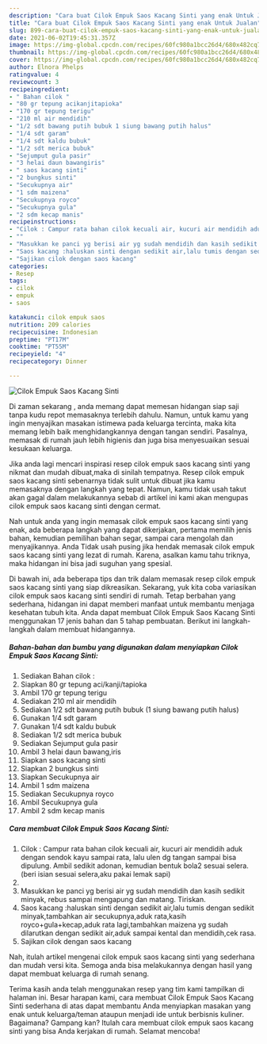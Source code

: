 ```yaml
---
description: "Cara buat Cilok Empuk Saos Kacang Sinti yang enak Untuk Jualan"
title: "Cara buat Cilok Empuk Saos Kacang Sinti yang enak Untuk Jualan"
slug: 899-cara-buat-cilok-empuk-saos-kacang-sinti-yang-enak-untuk-jualan
date: 2021-06-02T19:45:31.357Z
image: https://img-global.cpcdn.com/recipes/60fc980a1bcc26d4/680x482cq70/cilok-empuk-saos-kacang-sinti-foto-resep-utama.jpg
thumbnail: https://img-global.cpcdn.com/recipes/60fc980a1bcc26d4/680x482cq70/cilok-empuk-saos-kacang-sinti-foto-resep-utama.jpg
cover: https://img-global.cpcdn.com/recipes/60fc980a1bcc26d4/680x482cq70/cilok-empuk-saos-kacang-sinti-foto-resep-utama.jpg
author: Elnora Phelps
ratingvalue: 4
reviewcount: 3
recipeingredient:
- " Bahan cilok "
- "80 gr tepung acikanjitapioka"
- "170 gr tepung terigu"
- "210 ml air mendidih"
- "1/2 sdt bawang putih bubuk 1 siung bawang putih halus"
- "1/4 sdt garam"
- "1/4 sdt kaldu bubuk"
- "1/2 sdt merica bubuk"
- "Sejumput gula pasir"
- "3 helai daun bawangiris"
- " saos kacang sinti"
- "2 bungkus sinti"
- "Secukupnya air"
- "1 sdm maizena"
- "Secukupnya royco"
- "Secukupnya gula"
- "2 sdm kecap manis"
recipeinstructions:
- "Cilok : Campur rata bahan cilok kecuali air, kucuri air mendidih aduk dengan sendok kayu sampai rata, lalu ulen dg tangan sampai bisa dipulung. Ambil sedikit adonan, kemudian bentuk bola2 sesuai selera.(beri isian sesuai selera,aku pakai lemak sapi)"
- ""
- "Masukkan ke panci yg berisi air yg sudah mendidih dan kasih sedikit minyak, rebus sampai mengapung dan matang. Tiriskan."
- "Saos kacang :haluskan sinti dengan sedikit air,lalu tumis dengan sedikit minyak,tambahkan air secukupnya,aduk rata,kasih royco+gula+kecap,aduk rata lagi,tambahkan maizena yg sudah dilarutkan dengan sedikit air,aduk sampai kental dan mendidih,cek rasa."
- "Sajikan cilok dengan saos kacang"
categories:
- Resep
tags:
- cilok
- empuk
- saos

katakunci: cilok empuk saos 
nutrition: 209 calories
recipecuisine: Indonesian
preptime: "PT17M"
cooktime: "PT55M"
recipeyield: "4"
recipecategory: Dinner

---
```



![Cilok Empuk Saos Kacang Sinti](https://img-global.cpcdn.com/recipes/60fc980a1bcc26d4/680x482cq70/cilok-empuk-saos-kacang-sinti-foto-resep-utama.jpg)

Di zaman  sekarang , anda memang dapat memesan hidangan siap saji tanpa kudu repot memasaknya terlebih dahulu. Namun, untuk kamu yang ingin menyajikan masakan istimewa pada keluarga tercinta, maka kita memang lebih baik menghidangkannya dengan tangan sendiri. Pasalnya, memasak di rumah jauh lebih higienis dan juga bisa menyesuaikan sesuai kesukaan keluarga.

Jika anda lagi mencari inspirasi resep cilok empuk saos kacang sinti yang nikmat dan mudah dibuat,maka di sinilah tempatnya. Resep cilok empuk saos kacang sinti  sebenarnya tidak sulit untuk dibuat jika kamu memasaknya dengan langkah yang tepat. Namun, kamu tidak usah takut akan gagal dalam melakukannya 
sebab di artikel ini kami akan mengupas cilok empuk saos kacang sinti dengan cermat.  



Nah untuk anda yang ingin memasak cilok empuk saos kacang sinti yang enak, ada beberapa langkah yang dapat dikerjakan, pertama memilih jenis bahan, kemudian pemilihan bahan segar, sampai cara mengolah dan menyajikannya. Anda Tidak usah pusing jika hendak memasak cilok empuk saos kacang sinti yang lezat di rumah. Karena, asalkan kamu  tahu triknya, maka hidangan ini bisa jadi suguhan yang spesial.

Di bawah ini, ada beberapa tips dan trik dalam memasak resep cilok empuk saos kacang sinti yang siap dikreasikan. Sekarang, yuk kita coba variasikan cilok empuk saos kacang sinti sendiri di rumah. Tetap berbahan yang sederhana, hidangan ini dapat memberi manfaat untuk membantu menjaga kesehatan tubuh kita. Anda dapat membuat Cilok Empuk Saos Kacang Sinti menggunakan 17 jenis bahan dan 5 tahap pembuatan. Berikut ini langkah-langkah dalam membuat hidangannya.

<!--inarticleads1-->

##### Bahan-bahan dan bumbu yang digunakan dalam menyiapkan Cilok Empuk Saos Kacang Sinti:

1. Sediakan  Bahan cilok :
1. Siapkan 80 gr tepung aci/kanji/tapioka
1. Ambil 170 gr tepung terigu
1. Sediakan 210 ml air mendidih
1. Sediakan 1/2 sdt bawang putih bubuk (1 siung bawang putih halus)
1. Gunakan 1/4 sdt garam
1. Gunakan 1/4 sdt kaldu bubuk
1. Sediakan 1/2 sdt merica bubuk
1. Sediakan Sejumput gula pasir
1. Ambil 3 helai daun bawang,iris
1. Siapkan  saos kacang sinti
1. Siapkan 2 bungkus sinti
1. Siapkan Secukupnya air
1. Ambil 1 sdm maizena
1. Sediakan Secukupnya royco
1. Ambil Secukupnya gula
1. Ambil 2 sdm kecap manis




<!--inarticleads2-->

##### Cara membuat Cilok Empuk Saos Kacang Sinti:

1. Cilok : Campur rata bahan cilok kecuali air, kucuri air mendidih aduk dengan sendok kayu sampai rata, lalu ulen dg tangan sampai bisa dipulung. Ambil sedikit adonan, kemudian bentuk bola2 sesuai selera.(beri isian sesuai selera,aku pakai lemak sapi)
1. 
1. Masukkan ke panci yg berisi air yg sudah mendidih dan kasih sedikit minyak, rebus sampai mengapung dan matang. Tiriskan.
1. Saos kacang :haluskan sinti dengan sedikit air,lalu tumis dengan sedikit minyak,tambahkan air secukupnya,aduk rata,kasih royco+gula+kecap,aduk rata lagi,tambahkan maizena yg sudah dilarutkan dengan sedikit air,aduk sampai kental dan mendidih,cek rasa.
1. Sajikan cilok dengan saos kacang




Nah, itulah artikel mengenai  cilok empuk saos kacang sinti  yang sederhana dan mudah versi kita. Semoga anda bisa melakukannya dengan hasil yang dapat membuat keluarga di rumah senang. 

Terima kasih anda telah menggunakan resep yang tim kami tampilkan di halaman ini. Besar harapan kami, cara membuat  Cilok Empuk Saos Kacang Sinti sederhana di atas dapat membantu Anda menyiapkan masakan yang enak untuk keluarga/teman ataupun menjadi ide untuk berbisnis kuliner. Bagaimana? Gampang kan? Itulah cara membuat cilok empuk saos kacang sinti yang bisa Anda kerjakan di rumah. Selamat mencoba!

